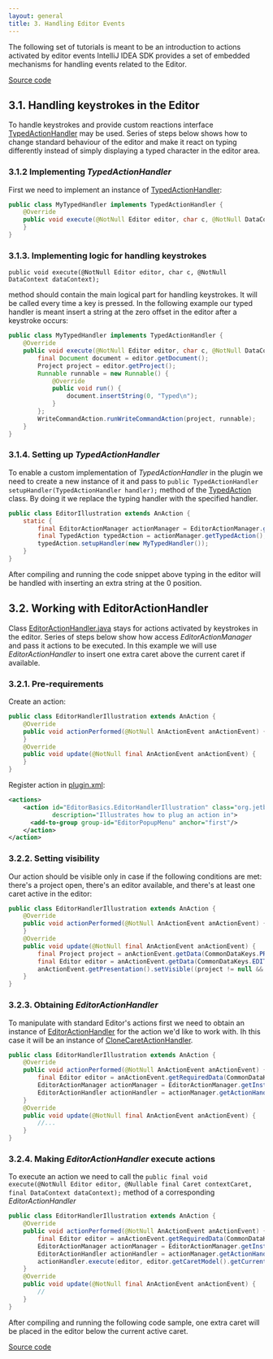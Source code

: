 ```yaml
---
layout: general
title: 3. Handling Editor Events
---
```


The following set of tutorials is meant to be an introduction to actions activated by editor events
IntelliJ IDEA SDK provides a set of embedded mechanisms for handling events related to the Editor.

[Source code](https://github.com/JetBrains/intellij-sdk/tree/master/code_samples/editor_basics)


## 3.1. Handling keystrokes in the Editor

To handle keystrokes and provide custom reactions interface
[TypedActionHandler](https://github.com/JetBrains/intellij-community/blob/master/platform/platform-api/src/com/intellij/openapi/editor/actionSystem/TypedActionHandler.java)
may be used.
Series of steps below shows how to change standard behaviour of the editor and make it react on typing differently instead of simply displaying a typed character in the editor area.

### 3.1.2 Implementing *TypedActionHandler*

First we need to implement an instance of
[TypedActionHandler](https://github.com/JetBrains/intellij-community/blob/master/platform/platform-api/src/com/intellij/openapi/editor/actionSystem/TypedActionHandler.java):

```java
public class MyTypedHandler implements TypedActionHandler {
    @Override
    public void execute(@NotNull Editor editor, char c, @NotNull DataContext dataContext) {
    }
}
```

### 3.1.3. Implementing logic for handling keystrokes

```public void execute(@NotNull Editor editor, char c, @NotNull DataContext dataContext);```

method should contain the main logical part for handling keystrokes. It will be called every time a key is pressed.
In the following example our typed handler is meant insert a string at the zero offset in the editor after a keystroke occurs:

```java
public class MyTypedHandler implements TypedActionHandler {
    @Override
    public void execute(@NotNull Editor editor, char c, @NotNull DataContext dataContext) {
        final Document document = editor.getDocument();
        Project project = editor.getProject();
        Runnable runnable = new Runnable() {
            @Override
            public void run() {
                document.insertString(0, "Typed\n");
            }
        };
        WriteCommandAction.runWriteCommandAction(project, runnable);
    }
}
```

### 3.1.4. Setting up *TypedActionHandler*

To enable a custom implementation of *TypedActionHandler* in the plugin we need to create a new instance of it and pass to
```public TypedActionHandler setupHandler(TypedActionHandler handler);``` method of the
[TypedAction](https://github.com/JetBrains/intellij-community/blob/master/platform/platform-api/src/com/intellij/openapi/editor/actionSystem/TypedAction.java)
class. By doing it we replace the typing handler with the specified handler.

```java
public class EditorIllustration extends AnAction {
    static {
        final EditorActionManager actionManager = EditorActionManager.getInstance();
        final TypedAction typedAction = actionManager.getTypedAction();
        typedAction.setupHandler(new MyTypedHandler());
    }
}
```

After compiling and running the code snippet above typing in the editor will be handled with inserting an extra string at the 0 position.

## 3.2. Working with EditorActionHandler

Class
[EditorActionHandler.java](https://github.com/JetBrains/intellij-community/blob/master/platform/platform-api/src/com/intellij/openapi/editor/actionSystem/EditorActionHandler.java)
stays for actions activated by keystrokes in the editor.
Series of steps below show how access *EditorActionManager* and pass it actions to be executed.
In this example we will use *EditorActionHandler* to insert one extra caret above the current caret if available.

### 3.2.1. Pre-requirements

Create an action:

```java
public class EditorHandlerIllustration extends AnAction {
    @Override
    public void actionPerformed(@NotNull AnActionEvent anActionEvent) {
    }
    @Override
    public void update(@NotNull final AnActionEvent anActionEvent) {
    }
}
```

Register action in
[plugin.xml](https://github.com/JetBrains/intellij-sdk/blob/master/code_samples/editor_basics/resources/META-INF/plugin.xml):

```xml
<actions>
    <action id="EditorBasics.EditorHandlerIllustration" class="org.jetbrains.tutorials.editor.basics.EditorHandlerIllustration" text="Editor Handler"
            description="Illustrates how to plug an action in">
      <add-to-group group-id="EditorPopupMenu" anchor="first"/>
    </action>
</action>
```

### 3.2.2. Setting visibility

Our action should be visible only in case if the following conditions are met:
there's a project open, there's an editor available, and there's at least one caret active in the editor:

```java
public class EditorHandlerIllustration extends AnAction {
    @Override
    public void actionPerformed(@NotNull AnActionEvent anActionEvent) {
    }
    @Override
    public void update(@NotNull final AnActionEvent anActionEvent) {
        final Project project = anActionEvent.getData(CommonDataKeys.PROJECT);
        final Editor editor = anActionEvent.getData(CommonDataKeys.EDITOR);
        anActionEvent.getPresentation().setVisible((project != null && editor != null && !editor.getCaretModel().getAllCarets().isEmpty()));
    }
}
```

### 3.2.3. Obtaining *EditorActionHandler*

To manipulate with standard Editor's actions first we need to obtain
an instance of
[EditorActionHandler](https://github.com/JetBrains/intellij-community/blob/master/platform/platform-api/src/com/intellij/openapi/editor/actionSystem/EditorActionHandler.java)
for the action we'd like to work with. Ih this case it will be an instance of
[CloneCaretActionHandler](https://github.com/JetBrains/intellij-community/blob/master/platform/platform-impl/src/com/intellij/openapi/editor/actions/CloneCaretActionHandler.java).

```java
public class EditorHandlerIllustration extends AnAction {
    @Override
    public void actionPerformed(@NotNull AnActionEvent anActionEvent) {
        final Editor editor = anActionEvent.getRequiredData(CommonDataKeys.EDITOR);
        EditorActionManager actionManager = EditorActionManager.getInstance();
        EditorActionHandler actionHandler = actionManager.getActionHandler(IdeActions.ACTION_EDITOR_CLONE_CARET_BELOW);
    }
    @Override
    public void update(@NotNull final AnActionEvent anActionEvent) {
        //...
    }
}
```

### 3.2.4. Making *EditorActionHandler* execute actions

To execute an action we need to call the ```public final void execute(@NotNull Editor editor, @Nullable final Caret contextCaret, final DataContext dataContext);```
method of a corresponding *EditorActionHandler*

```java
public class EditorHandlerIllustration extends AnAction {
    @Override
    public void actionPerformed(@NotNull AnActionEvent anActionEvent) {
        final Editor editor = anActionEvent.getRequiredData(CommonDataKeys.EDITOR);
        EditorActionManager actionManager = EditorActionManager.getInstance();
        EditorActionHandler actionHandler = actionManager.getActionHandler(IdeActions.ACTION_EDITOR_CLONE_CARET_BELOW);
        actionHandler.execute(editor, editor.getCaretModel().getCurrentCaret(), anActionEvent.getDataContext());
    }
    @Override
    public void update(@NotNull final AnActionEvent anActionEvent) {
        //
    }
}
```

After compiling and running the following code sample, one extra caret will be placed in the editor below the current active caret.

[Source code](https://github.com/JetBrains/intellij-sdk/tree/master/code_samples/editor_basics)